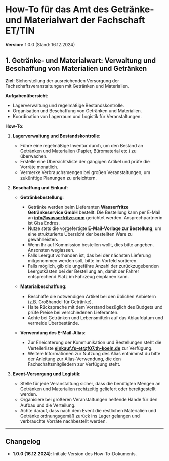 # How-To für das Amt des Getränke- und Materialwart der Fachschaft ET/TIN

**Version:** 1.0.0 (Stand: 16.12.2024)

## 1. Getränke- und Materialwart: Verwaltung und Beschaffung von Materialien und Getränken

**Ziel**: Sicherstellung der ausreichenden Versorgung der Fachschaftsveranstaltungen mit Getränken und Materialien.

**Aufgabenübersicht**:

- Lagerverwaltung und regelmäßige Bestandskontrolle.
- Organisation und Beschaffung von Getränken und Materialien.
- Koordination von Lagerraum und Logistik für Veranstaltungen.

**How-To**:

1. **Lagerverwaltung und Bestandskontrolle**:

   - Führe eine regelmäßige Inventur durch, um den Bestand an Getränken und Materialien (Papier, Büromaterial etc.) zu überwachen.
   - Erstelle eine Übersichtsliste der gängigen Artikel und prüfe die Vorräte monatlich.
   - Vermerke Verbrauchsmengen bei großen Veranstaltungen, um zukünftige Planungen zu erleichtern.

2. **Beschaffung und Einkauf**:

   - **Getränkebestellung**:

     - Getränke werden beim Lieferanten **Wasserfritze Getränkeservice GmbH** bestellt. Die Bestellung kann per E-Mail an **info@wasserfritze.com** gerichtet werden. Ansprechpartnerin ist Gisa Endres.
     - Nutze stets die vorgefertigte **E-Mail-Vorlage zur Bestellung**, um eine strukturierte Übersicht der bestellten Ware zu gewährleisten.
     - Wenn Ihr auf Kommission bestellen wollt, dies bitte angeben. Ansonsten weglassen.
     - Falls Leergut vorhanden ist, das bei der nächsten Lieferung mitgenommen werden soll, bitte im Vorfeld sortieren.
     - Falls möglich, gib die ungefähre Anzahl der zurückzugebenden Leergutkästen bei der Bestellung an, damit der Fahrer entsprechend Platz im Fahrzeug einplanen kann.

   - **Materialbeschaffung**:

     - Beschaffe die notwendigen Artikel bei den üblichen Anbietern (z.B. Großhandel für Getränke).
     - Halte Rücksprache mit dem Vorstand bezüglich des Budgets und prüfe Preise bei verschiedenen Lieferanten.
     - Achte bei Getränken und Lebensmitteln auf das Ablaufdatum und vermeide Überbestände.

   - **Verwendung des E-Mail-Alias**:
     - Zur Erleichterung der Kommunikation und Bestellungen steht die Verteilerliste **einkauf.fs-et@f07.th-koeln.de** zur Verfügung.
     - Weitere Informationen zur Nutzung des Alias entnimmst du bitte der Anleitung zur Alias-Verwendung, die den Fachschaftsmitgliedern zur Verfügung steht.

3. **Event-Versorgung und Logistik**:
   - Stelle für jede Veranstaltung sicher, dass die benötigten Mengen an Getränken und Materialien rechtzeitig geliefert oder bereitgestellt werden.
   - Organisiere bei größeren Veranstaltungen helfende Hände für den Aufbau und die Verteilung.
   - Achte darauf, dass nach dem Event die restlichen Materialien und Getränke ordnungsgemäß zurück ins Lager gelangen und verbrauchte Vorräte nachbestellt werden.

---

## Changelog

- **1.0.0 (16.12.2024)**: Initiale Version des How-To-Dokuments.
